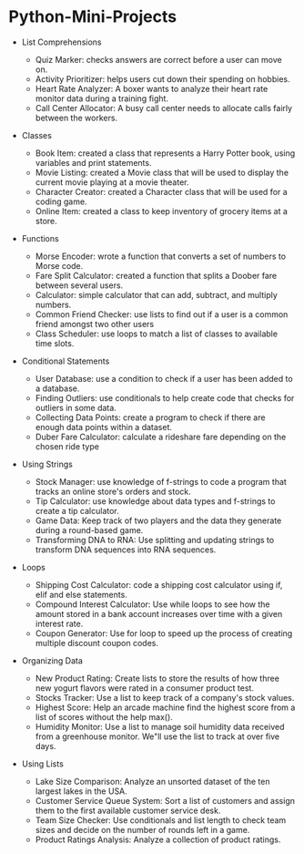 # Python-Mini-Projects

* List Comprehensions
  * Quiz Marker: checks answers are correct before a user can move on.
  * Activity Prioritizer: helps users cut down their spending on hobbies.
  * Heart Rate Analyzer: A boxer wants to analyze their heart rate monitor data during a training fight.
  * Call Center Allocator: A busy call center needs to allocate calls fairly between the workers.
  

* Classes
  * Book Item: created a class that represents a Harry Potter book, using variables and print statements.
  * Movie Listing: created a Movie class that will be used to display the current movie playing at a movie theater.
  * Character Creator: created a Character class that will be used for a coding game.
  * Online Item: created a class to keep inventory of grocery items at a store.

* Functions
  * Morse Encoder: wrote a function that converts a set of numbers to Morse code.
  * Fare Split Calculator: created a function that splits a Doober fare between several users. 
  * Calculator: simple calculator that can add, subtract, and multiply numbers.
  * Common Friend Checker: use lists to find out if a user is a common friend amongst two other users
  * Class Scheduler: use loops to match a list of classes to available time slots.

* Conditional Statements
  * User Database: use a condition to check if a user has been added to a database.
  * Finding Outliers: use conditionals to help create code that checks for outliers in some data. 
  * Collecting Data Points: create a program to check if there are enough data points within a dataset. 
  * Duber Fare Calculator: calculate a rideshare fare depending on the chosen ride type  

* Using Strings
  * Stock Manager: use knowledge of f-strings to code a program that tracks an online store's orders and stock.
  * Tip Calculator: use knowledge about data types and f-strings to create a tip calculator.
  * Game Data: Keep track of two players and the data they generate during a round-based game. 
  * Transforming DNA to RNA: Use splitting and updating strings to transform DNA sequences into RNA sequences.  

* Loops
  * Shipping Cost Calculator: code a shipping cost calculator using if, elif and else statements.
  * Compound Interest Calculator: Use while loops to see how the amount stored in a bank account increases over time with a given interest rate.
  * Coupon Generator: Use for loop to speed up the process of creating multiple discount coupon codes.

* Organizing Data
  * New Product Rating: Create lists to store the results of how three new yogurt flavors were rated in a consumer product test.
  * Stocks Tracker: Use a list to keep track of a company's stock values.
  * Highest Score: Help an arcade machine find the highest score from a list of scores without the help max().
  * Humidity Monitor: Use a list to manage soil humidity data received from a greenhouse monitor. We"ll use the list to track at over five days. 

* Using Lists
  * Lake Size Comparison: Analyze an unsorted dataset of the ten largest lakes in the USA.
  * Customer Service Queue System: Sort a list of customers and assign them to the first available customer service desk.
  * Team Size Checker: Use conditionals and list length to check team sizes and decide on the number of rounds left in a game.
  * Product Ratings Analysis: Analyze a collection of product ratings. 
  


